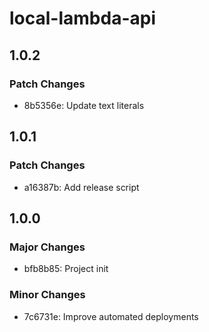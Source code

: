 # local-lambda-api

## 1.0.2

### Patch Changes

- 8b5356e: Update text literals

## 1.0.1

### Patch Changes

- a16387b: Add release script

## 1.0.0

### Major Changes

- bfb8b85: Project init

### Minor Changes

- 7c6731e: Improve automated deployments
